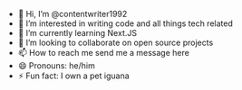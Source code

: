 - 👋 Hi, I’m @contentwriter1992
- 👀 I’m interested in writing code and all things tech related
- 🌱 I’m currently learning Next.JS
- 💞️ I’m looking to collaborate on open source projects
- 📫 How to reach me send me a message here
- 😄 Pronouns: he/him
- ⚡ Fun fact: I own a pet iguana

<!---
contentwriter1992/contentwriter1992 is a ✨ special ✨ repository because its `README.md` (this file) appears on your GitHub profile.
You can click the Preview link to take a look at your changes.
--->
